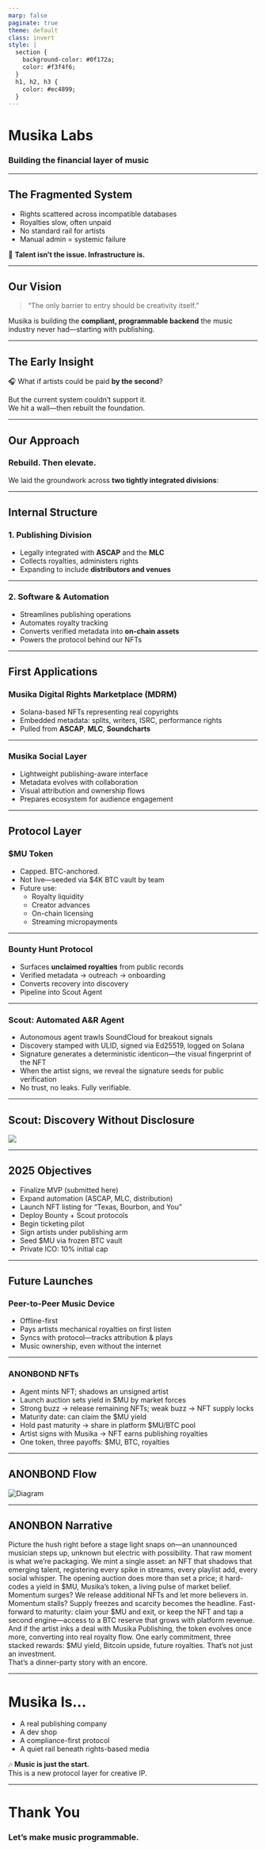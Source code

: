 ```yaml
---
marp: false
paginate: true
theme: default
class: invert
style: |
  section {
    background-color: #0f172a;
    color: #f3f4f6;
  }
  h1, h2, h3 {
    color: #ec4899;
  }
---
```


# Musika Labs  
### Building the financial layer of music

---

## The Fragmented System

- Rights scattered across incompatible databases  
- Royalties slow, often unpaid  
- No standard rail for artists  
- Manual admin = systemic failure  

🎤 **Talent isn’t the issue. Infrastructure is.**

---

## Our Vision

> “The only barrier to entry should be creativity itself.”

Musika is building the **compliant, programmable backend** the music industry never had—starting with publishing.

---

## The Early Insight

🎧 What if artists could be paid **by the second**?

But the current system couldn’t support it.  
We hit a wall—then rebuilt the foundation.

---

## Our Approach

### Rebuild. Then elevate.

We laid the groundwork across **two tightly integrated divisions**:

---

## Internal Structure

### 1. Publishing Division

- Legally integrated with **ASCAP** and the **MLC**  
- Collects royalties, administers rights  
- Expanding to include **distributors and venues**

---

### 2. Software & Automation

- Streamlines publishing operations  
- Automates royalty tracking  
- Converts verified metadata into **on-chain assets**  
- Powers the protocol behind our NFTs

---

## First Applications

### Musika Digital Rights Marketplace (MDRM)

- Solana-based NFTs representing real copyrights  
- Embedded metadata: splits, writers, ISRC, performance rights  
- Pulled from **ASCAP**, **MLC**, **Soundcharts**

---

### Musika Social Layer

- Lightweight publishing-aware interface  
- Metadata evolves with collaboration  
- Visual attribution and ownership flows  
- Prepares ecosystem for audience engagement

---

## Protocol Layer

### $MU Token

- Capped. BTC-anchored.  
- Not live—seeded via $4K BTC vault by team  
- Future use:  
  - Royalty liquidity  
  - Creator advances  
  - On-chain licensing  
  - Streaming micropayments

---

### Bounty Hunt Protocol

- Surfaces **unclaimed royalties** from public records  
- Verified metadata → outreach → onboarding  
- Converts recovery into discovery  
- Pipeline into Scout Agent

---

### Scout: Automated A&R Agent

- Autonomous agent trawls SoundCloud for breakout signals
- Discovery stamped with ULID, signed via Ed25519, logged on Solana
- Signature generates a deterministic identicon—the visual fingerprint of the NFT
- When the artist signs, we reveal the signature seeds for public verification
- No trust, no leaks. Fully verifiable.


---

## Scout: Discovery Without Disclosure

![](./scout.png)


---

## 2025 Objectives

- Finalize MVP (submitted here)  
- Expand automation (ASCAP, MLC, distribution)  
- Launch NFT listing for “Texas, Bourbon, and You”  
- Deploy Bounty + Scout protocols  
- Begin ticketing pilot  
- Sign artists under publishing arm  
- Seed $MU via frozen BTC vault  
- Private ICO: 10% initial cap

---

## Future Launches

### Peer-to-Peer Music Device

- Offline-first  
- Pays artists mechanical royalties on first listen  
- Syncs with protocol—tracks attribution & plays  
- Music ownership, even without the internet

---

### ANONBOND NFTs

- Agent mints NFT; shadows an unsigned artist  
- Launch auction sets yield in $MU by market forces
- Strong buzz → release remaining NFTs; weak buzz → NFT supply locks  
- Maturity date: can claim the $MU yield  
- Hold past maturity → share in platform $MU/BTC pool  
- Artist signs with Musika → NFT earns publishing royalties  
- One token, three payoffs: $MU, BTC, royalties

---

## ANONBOND Flow


![Diagram](./anonbond.png)

---

## ANONBON Narrative

Picture the hush right before a stage light snaps on—an unannounced musician steps up, unknown but electric with possibility. That raw moment is what we’re packaging.
We mint a single asset: an NFT that shadows that emerging talent, registering every spike in streams, every playlist add, every social whisper. The opening auction does more than set a price; it hard-codes a yield in $MU, Musika’s token, a living pulse of market belief. Momentum surges? We release additional NFTs and let more believers in. Momentum stalls? Supply freezes and scarcity becomes the headline.
Fast-forward to maturity: claim your $MU and exit, or keep the NFT and tap a second engine—access to a BTC reserve that grows with platform revenue. And if the artist inks a deal with Musika Publishing, the token evolves once more, converting into real royalty flow.
One early commitment, three stacked rewards: $MU yield, Bitcoin upside, future royalties.
That’s not just an investment.  
That’s a dinner-party story with an encore.

---

# Musika Is...

- A real publishing company  
- A dev shop  
- A compliance-first protocol  
- A quiet rail beneath rights-based media

🎶 **Music is just the start.**  
This is a new protocol layer for creative IP.

---

# Thank You

### Let’s make music programmable.

